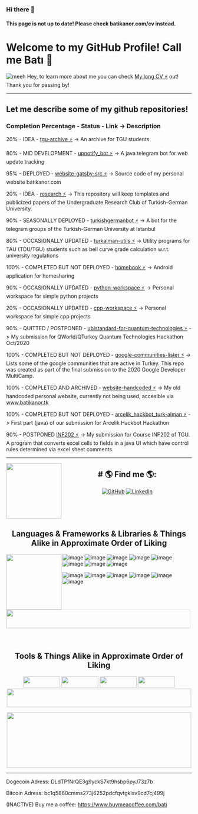 ### Hi there 👋
#### This page is not up to date! Please check batikanor.com/cv instead.
<!--
**batikanor/batikanor** is a ✨ _special_ ✨ repository because its `README.md` (this file) appears on your GitHub profile.

Here are some ideas to get you started:

- 🔭 I’m currently working on ...
- 🌱 I’m currently learning ...
- 👯 I’m looking to collaborate on ...
- 🤔 I’m looking for help with ...
- 💬 Ask me about ...
- 📫 How to reach me: ...
- 😄 Pronouns: ...
- ⚡ Fun fact: ...
-->
# Welcome to my GitHub Profile! Call me Batı 🌱





<img src="https://www.batikanor.com/photos/batikan/batikan-pamukkale.jpeg" alt="meeh">
Hey, to learn more about me you can check <a href="https://www.batikanor.com/cv/en">My long CV ⚡</a> out! Thank you for passing by!

<hr>


## Let me describe some of my github repositories!

### Completion Percentage - Status - Link -> Description

20% - IDEA - <a href="https://github.com/batikanor/tgu-archive" align="left">tgu-archive ⚡</a> -> An archive for TGU students

80% - MID DEVELOPMENT - <a href="https://github.com/batikanor/upnotify_bot" align="left">upnotify_bot ⚡</a> -> A java telegram bot for web update tracking

95% - DEPLOYED - <a href="https://github.com/batikanor/website-gatsby-src" align="left">website-gatsby-src ⚡</a> -> Source code of my personal website batikanor.com

20% - IDEA - <a href="https://github.com/batikanor/research" align="left">research ⚡</a> -> This repository will keep templates and publicized papers of the Undergraduate Research Club of Turkish-German University. 

90% - SEASONALLY DEPLOYED - <a href="https://github.com/batikanor/turkishgermanbot" align="left">turkishgermanbot ⚡</a> -> A bot for the telegram groups of the Turkish-German University at Istanbul

80% - OCCASIONALLY  UPDATED - <a href="https://github.com/batikanor/turkalman-utils" align="left">turkalman-utils ⚡</a> -> Utility programs for TAU (TDU/TGU) students such as bell curve grade calculation w.r.t. university regulations

100% - COMPLETED BUT NOT DEPLOYED - <a href="https://github.com/Nour0700/homebook" align="left">homebook ⚡</a> -> Android application for homesharing

90% - OCCASIONALLY  UPDATED - <a href="https://github.com/batikanor/python-workspace" align="left">python-workspace ⚡</a> -> Personal workspace for simple python projects 

20% - OCCASIONALLY  UPDATED - <a href="https://github.com/batikanor/cpp-workspace" align="left">cpp-workspace ⚡</a> -> Personal workspace for simple cpp projects 

90% - QUITTED / POSTPONED - <a href="https://github.com/batikanor/ubistandard-for-quantum-technologies" align="left">ubistandard-for-quantum-technologies ⚡</a> -> My submission for QWorld/QTurkey Quantum Technologies Hackathon Oct/2020 

100% - COMPLETED BUT NOT DEPLOYED - <a href="https://github.com/batikanor/google-communities-lister" align="left">google-communities-lister ⚡</a> -> Lists some of the google communities that are active in Turkey. This repo was created as part of the final submission to the 2020 Google Developer MultiCamp.


100% - COMPLETED AND ARCHIVED - <a href="https://github.com/batikanor/website-handcoded" align="left">website-handcoded ⚡</a> -> My old handcoded personal website, currently not being used, accesible via www.batikanor.tk


100% - COMPLETED BUT NOT DEPLOYED - <a href="https://github.com/batikanor/arcelik_hackbot_turk-alman" align="left">arcelik_hackbot_turk-alman ⚡</a> -> First part (java) of our submission for Arcelik Hackbot Hackathon


90% - POSTPONED <a href="https://github.com/batikanor/INF202" align="left">INF202 ⚡</a> -> My submission for Course INF202 of TGU. A program that converts excel cells to fields in a java UI which have control rules determined via excel sheet comments.


<hr>

<a href="https://github.com/sponsors/batikanor"><img align="left" width="150" height="150" src="https://media3.giphy.com/media/JlZdzxVq0C1eku0V4h/giphy.gif?cid=ecf05e47bd8zaaqyv8obgfgm3wvnz6cz971qijbrwxypmilo&rid=giphy.gif&ct=g"></a>
<h2 align="center">
# 🌎 Find me 🌎: 
  </h2>
<p align="center">
	<a href="https://github.com/batikanor"><img src="https://img.shields.io/github/followers/batikanor.svg?label=GitHub&style=for-the-badge&logo=github" alt="GitHub"></a>
<!-- 	<a href="https://twitter.com/BATIKANORMANCI"><img src="https://img.shields.io/twitter/follow/BATIKANORMANCI?label=Twitter&style=for-the-badge&logo=twitter" alt="Twitter"></a> -->
	<a href="https://www.linkedin.com/in/batikanor"><img src="https://img.shields.io/badge/LinkedIn--_.svg?style=for-the-badge&logo=linkedin&label=LinkedIn" alt="LinkedIn"></a>
<!--   <a href="https://github.com/batikanor"><img src="https://img.shields.io/github/followers/batikanor?label=Followers%20%2F%20ANH%C3%84NGER&style=flat-square" alt="LinkedIn"></a> -->
</p>

<!-- 
- Learning in public on <a href="https://www.twitch.tv/blacktechdiva">Twitch</a> or <a href="https://www.monica.dev">monica.dev</a> 📹 ✍🏾
- Tinkering with interactions on <a href="https://codepen.io/m0nica"> Codepen</a> 🏓
- Sharing updates on <a href="https://www.linkedin.com/in/monicampowell/">LinkedIn</a> 💼 
 -->


<!-- 
![image](https://img.shields.io/badge/Docker-2CA5E0?style=for-the-badge&logo=docker&logoColor=white)
![image](https://img.shields.io/badge/Postman-FF6C37?style=for-the-badge&logo=Postman&logoColor=white)
![image](https://img.shields.io/badge/Amazon_AWS-232F3E?style=for-the-badge&logo=amazon-aws&logoColor=white)
![image](https://img.shields.io/badge/Windows-0078D6?style=for-the-badge&logo=windows&logoColor=white)
![image](https://img.shields.io/badge/Pycharm-008000?style=for-the-badge&logo=pycharm&logoColor=white)
![image](https://img.shields.io/badge/Figma-F24E1E?style=for-the-badge&logo=figma&logoColor=white)
![image](https://img.shields.io/badge/Adobe%20Illustrator-FF9A00?style=for-the-badge&logo=adobe%20illustrator&logoColor=white)
 -->


<br>
<br>
<br>
<h2 align="center">
 Languages & Frameworks & Libraries & Things Alike in Approximate Order of Liking
</h2>

<a href="https://github.com/sponsors/batikanor"><img align="left" width="150" height="150" src="https://media.giphy.com/media/LmNwrBhejkK9EFP504/giphy.gif"></a>


![image](https://img.shields.io/badge/Java-ED8B00?style=for-the-badge&logo=java&logoColor=white)
![image](https://img.shields.io/badge/Jupyter-F37626.svg?&style=for-the-badge&logo=Jupyter&logoColor=white)
![image](https://img.shields.io/badge/Python-F7DF1E?style=for-the-badge&logo=python&logoColor=black)
![image](https://img.shields.io/badge/Flask-003340?style=for-the-badge&logo=flask&logoColor=white)
![image](https://img.shields.io/badge/Git-F05032?style=for-the-badge&logo=git&logoColor=white)
![image](https://img.shields.io/badge/HTML5-E34F26?style=for-the-badge&logo=html5&logoColor=white)
![image](https://img.shields.io/badge/CSS3-1572B6?style=for-the-badge&logo=css3&logoColor=white)
![image](https://img.shields.io/badge/Gatsby-1572B6?style=for-the-badge&logo=gatsby&logoColor=white)

![image](https://img.shields.io/badge/Selenium-43B02A?style=for-the-badge&logo=Selenium&logoColor=white)
![image](https://img.shields.io/badge/MySQL-00000F?style=for-the-badge&logo=mysql&logoColor=white)
![image](https://img.shields.io/badge/SQLite-07405E?style=for-the-badge&logo=sqlite&logoColor=white)
![image](https://img.shields.io/badge/PostgreSQL-316192?style=for-the-badge&logo=postgresql&logoColor=white)
![image](https://img.shields.io/badge/Bootstrap-563D7C?style=for-the-badge&logo=bootstrap&logoColor=white)
![image](https://img.shields.io/badge/Django-092E20?style=for-the-badge&logo=django&logoColor=white)

<img width="500" height="50" src="https://img.shields.io/badge/... AND MUCH MORE! ...-0078D4?style=for-the-badge">

<!-- 
![image](https://img.shields.io/badge/C%23-239120?style=for-the-badge&logo=c-sharp&logoColor=white)
![image](https://img.shields.io/badge/Microsoft%20SQL%20Sever-CC2927?style=for-the-badge&logo=microsoft%20sql%20server&logoColor=white)
![image](https://img.shields.io/badge/.NET-5C2D91?style=for-the-badge&logo=.net&logoColor=white)
![image](https://img.shields.io/badge/jQuery-0769AD?style=for-the-badge&logo=jquery&logoColor=white)
![image](https://img.shields.io/badge/Spring-6DB33F?style=for-the-badge&logo=spring&logoColor=white)
![image](https://img.shields.io/badge/JavaScript-F7DF1E?style=for-the-badge&logo=javascript&logoColor=black)
 -->

<br>
<br>
<br>
<h2 align="center">
 Tools & Things Alike in Approximate Order of Liking
</h2>

<p align="center">
  <img width="100" height="30" src="https://img.shields.io/badge/Visual_Studio_Code-0078D4?style=for-the-badge&logo=visual%20studio%20code&logoColor=white">
  <img width="100" height="30" src="https://img.shields.io/badge/Eclipse-02D8D4?style=for-the-badge&logo=eclipse&logoColor=purple">
  <img width="100" height="30" src="https://img.shields.io/badge/Android_Studio-432298?style=for-the-badge&logo=android%20studio&logoColor=green">
  <img width="100" height="30" src="https://img.shields.io/badge/Heroku-430098?style=for-the-badge&logo=heroku&logoColor=white">
<img width="500" height="50" src="https://img.shields.io/badge/... AND MUCH MORE! ...-0078D4?style=for-the-badge">
</p>


<p align="center">
  <img width="500" height="150" src="https://github-readme-stats.vercel.app/api?username=batikanor&show_icons=true&theme=nord">
</p>
<!-- 
![image](https://img.shields.io/badge/github/followers/:batikanor?label=Follow)
 -->
<!-- 
![Batikan's github stats](https://github-readme-stats.vercel.app/api?username=batikanor&show_icons=true&theme=nord)
 -->
<!-- Erased due to inaccuracy (shows 99% html)
![Batikan's Top Langs](https://github-readme-stats.vercel.app/api/top-langs/?username=batikanor&layout=compact)
-->


<hr>
Dogecoin Adress:
DLdTPfNrQE3g9yckS7kt9hsbp6pyJ73z7b

Bitcoin Adress:
bc1q5860cmms273j6252pdcfqvtgklsv9cd7cj499j

(INACTIVE) Buy me a coffee: https://www.buymeacoffee.com/bati 

